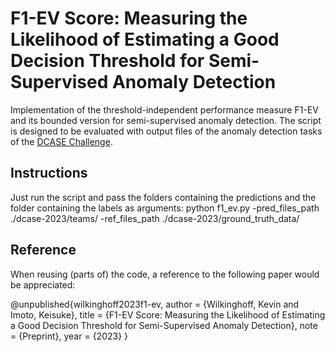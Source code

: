 # F1-EV Score: Measuring the Likelihood of Estimating a Good Decision Threshold for Semi-Supervised Anomaly Detection

Implementation of the threshold-independent performance measure F1-EV and its bounded version for semi-supervised anomaly detection. The script is designed to be evaluated with output files of the anomaly detection tasks of the [DCASE Challenge](https://dcase.community/challenge2023/task-first-shot-unsupervised-anomalous-sound-detection-for-machine-condition-monitoring).

## Instructions

Just run the script and pass the folders containing the predictions and the folder containing the labels as arguments:
python f1_ev.py -pred_files_path ./dcase-2023/teams/ -ref_files_path ./dcase-2023/ground_truth_data/

## Reference

When reusing (parts of) the code, a reference to the following paper would be appreciated:

@unpublished{wilkinghoff2023f1-ev,
  author = {Wilkinghoff, Kevin and Imoto, Keisuke},
  title  = {F1-EV Score: Measuring the Likelihood of Estimating a Good Decision Threshold for Semi-Supervised Anomaly Detection},
  note = {Preprint},
  year   = {2023}
}
